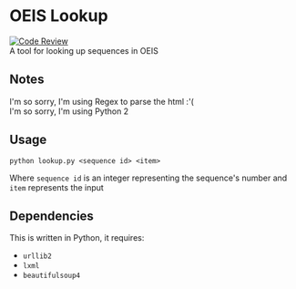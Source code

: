 # OEIS Lookup
[![Code Review](http://www.zomis.net/codereview/shield/?qid=120102)](http://codereview.stackexchange.com/q/120102/74474)  
A tool for looking up sequences in OEIS

## Notes

I'm so sorry, I'm using Regex to parse the html :'(  
I'm so sorry, I'm using Python 2

## Usage

```
python lookup.py <sequence id> <item>
```

Where `sequence id` is an integer representing the sequence's number and `item` represents the input

## Dependencies
This is written in Python, it requires:
 - `urllib2`
 - `lxml`
 - `beautifulsoup4`
